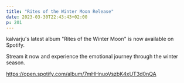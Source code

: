 ```yaml
---
title: "Rites of the Winter Moon Release"
date: 2023-03-30T22:43:43+02:00
p: 201
---
```


kalvarju's latest album "Rites of the Winter Moon" is now available on Spotify.

Stream it now and experience the emotional journey through the winter season.

https://open.spotify.com/album/7mHHnuoVszbK4xUT3d0nQA